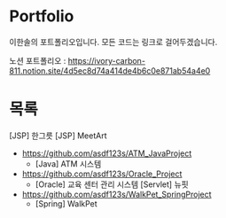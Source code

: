 # Portfolio
이한솔의 포트폴리오입니다.
모든 코드는 링크로 걸어두겠습니다.

노션 포트폴리오 : https://ivory-carbon-811.notion.site/4d5ec8d74a414de4b6c0e871ab54a4e0

# 목록
[JSP] 한그릇
[JSP] MeetArt 
- https://github.com/asdf123s/ATM_JavaProject
  - [Java] ATM 시스템 
- https://github.com/asdf123s/Oracle_Project
  - [Oracle] 교육 센터 관리 시스템
[Servlet] 뉴핏
- https://github.com/asdf123s/WalkPet_SpringProject
  - [Spring] WalkPet
